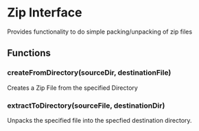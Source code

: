 # Zip Interface

Provides functionality to do simple packing/unpacking of zip files

## Functions

### createFromDirectory(sourceDir, destinationFile)
Creates a Zip File from the specified Directory

### extractToDirectory(sourceFile, destinationDir)
Unpacks the specified file into the specfied destination directory.